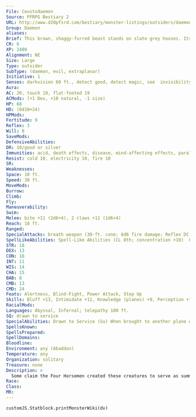 ```yaml
---
File: Ceustodaemon
Source: PFRPG Bestiary 2
URL: http://www.d20pfsrd.com/bestiary/monster-listings/outsiders/daemons/ceustodaemon
Group: Daemon
aliases: 
Brief: This brown, shaggy-furred beast stands on slate grey hooves. Its head resembles that of a maniacal horned ape.
CR: 6
XP: 2400
Alignment: NE
Size: Large
Type: outsider
SubType: (daemon, evil, extraplanar)
Initiative: 1
Senses: darkvision 60 ft., detect good, detect magic, see  invisibility; Perception +15
Aura: 
AC: 20, touch 10, flat-footed 19
ACMods: (+1 Dex, +10 natural, -1 size)
HP: 68
HD: (8d10+24)
HPMods: 
Fortitude: 9
Reflex: 3
Will: 8
SaveMods: 
DefensiveAbilities: 
DR: 10/good or silver
Immunities: acid, death effects, disease, mind-affecting effects, paralysis, poison, polymorph effects, sleep effects
Resist: cold 10, electricity 10, fire 10
SR: 
Weaknesses: 
Space: 10 ft.
Speed: 30 ft.
MoveMods: 
Burrow: 
Climb: 
Fly: 
Maneuverability: 
Swim: 
Melee: bite +11 (2d6+4), 2 claws +11 (1d6+4)
Reach: 10 ft.
Ranged: 
SpecialAttacks: breath weapon (30-ft. cone; 6d6 fire damage; Reflex DC 17 for half; usable once every 1d4 rounds)
SpellLikeAbilities: Spell-Like Abilities (CL 8th; concentration +10)  Constant-detect good, detect magic, see invisibility At will-dimension door  3/day-dispel magic, fly  1/day-hold monster (DC 17), slow (DC 15)
STR: 18
DEX: 13
CON: 16
INT: 11
WIS: 14
CHA: 15
BAB: 8
CMB: 13
CMD: 24
Feats: Alertness, Blind-Fight, Power Attack, Step Up
Skills: Bluff +13, Intimidate +11, Knowledge (planes) +9, Perception +15, Sense Motive +15, Stealth +8, Survival +9
RacialMods: 
Languages: Abyssal, Infernal; telepathy 100 ft.
SQ: drawn to service
SpecialAbilities: Drawn to Service (Su) When brought to another plane with a planar binding or planar ally spell (or any similar calling effect), ceustodaemons take a -5 penalty on the initial Will save and on their Charisma check to refuse service.  Ceustodaemons also take a -5 penalty on saves against binding, planar binding, and other spells designed to bind a creature to a particular plane as long as the daemon is commanded to serve as a guardian for a single area or small complex.
SpellsKnown: 
SpellsPrepared: 
SpellDomains: 
Bloodline: 
Environment: any (Abaddon)
Temperature: any
Organization: solitary
Treasure: none
Description: >
  Some claim the Four Horsemen created these creatures to serve as summoning fodder. Others believe that they form from neutral evil souls who commit suicide. Wherever the truth lies, ceustodaemons find themselves on the Material Plane more often than any other daemon, as they are easily pressured into service-many call these creatures "guardian daemons" as a result. Yet in the back of their wicked minds, ceustodaemons always think about escaping their bonds and ripping to shreds the ones who summoned them.  Greater and lesser versions of these creatures exist.  These variants can be represented by applying either the young creature or advanced creature simple templates, along with the following adjustments.  Lesser Ceustodaemon: This Medium daemon looks like a horned frog with a wide, toothy mouth. Its breath weapon is a chilling cone of ice that deals cold damage.  Greater Ceustodaemon: This daemon resembles a gigantic humanoid bear with the talons of an eagle and curling ram horns sprouting from its head. Its breath weapon is a fan of sparks that deals electricity damage.
Race: 
Class: 
MR: 
---
```

```dataviewjs
customJS.Statblock.printMonsterWiki(dv)
```
